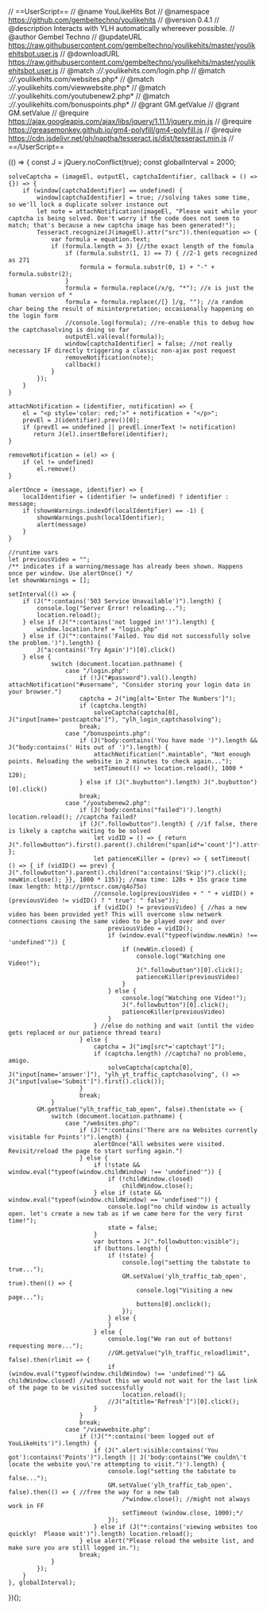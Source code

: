 // ==UserScript==
// @name         YouLikeHits Bot
// @namespace    https://github.com/gembeltechno/youlikehits
// @version      0.4.1
// @description  Interacts with YLH automatically whereever possible.
// @author       Gembel Techno
// @updateURL    https://raw.githubusercontent.com/gembeltechno/youlikehits/master/youlikehitsbot.user.js
// @downloadURL  https://raw.githubusercontent.com/gembeltechno/youlikehits/master/youlikehitsbot.user.js
// @match        *://*.youlikehits.com/login.php
// @match        *://*.youlikehits.com/websites.php*
// @match        *://*.youlikehits.com/viewwebsite.php*
// @match        *://*.youlikehits.com/youtubenew2.php*
// @match        *://*.youlikehits.com/bonuspoints.php*
// @grant        GM.getValue
// @grant        GM.setValue
// @require      https://ajax.googleapis.com/ajax/libs/jquery/1.11.1/jquery.min.js
// @require      https://greasemonkey.github.io/gm4-polyfill/gm4-polyfill.js
// @require      https://cdn.jsdelivr.net/gh/naptha/tesseract.js/dist/tesseract.min.js
// ==/UserScript==

(() => {
    const J = jQuery.noConflict(true);
    const globalInterval = 2000;

    solveCaptcha = (imageEl, outputEl, captchaIdentifier, callback = () => {}) => {
        if (window[captchaIdentifier] == undefined) {
            window[captchaIdentifier] = true; //solving takes some time, so we'll lock a duplicate solver instance out
            let note = attachNotification(imageEl, "Please wait while your captcha is being solved. Don't worry if the code does not seem to match; that's because a new captcha image has been generated!");
            Tesseract.recognize(J(imageEl).attr("src")).then(equation => {
                var formula = equation.text;
                if (formula.length = 3) {//the exact length of the fomula
                    if (formula.substr(1, 1) == 7) { //2-1 gets recognized as 271
                        formula = formula.substr(0, 1) + "-" + formula.substr(2);
                    }
                    formula = formula.replace(/x/g, "*"); //x is just the human version of *
                    formula = formula.replace(/[} ]/g, ""); //a random char being the result of misinterpretation; occasionally happening on the login form
                    //console.log(formula); //re-enable this to debug how the captchasolving is doing so far
                    outputEl.val(eval(formula));
                    window[captchaIdentifier] = false; //not really necessary IF directly triggering a classic non-ajax post request
                    removeNotification(note);
                    callback()
                }
            });
        }
    }

    attachNotification = (identifier, notification) => {
        el = "<p style='color: red;'>" + notification + "</p>";
        prevEl = J(identifier).prev()[0];
        if (prevEl == undefined || prevEl.innerText != notification)
           return J(el).insertBefore(identifier);
    }

    removeNotification = (el) => {
        if (el != undefined)
            el.remove()
    }

    alertOnce = (message, identifier) => {
        localIdentifier = (identifier != undefined) ? identifier : message;
        if (shownWarnings.indexOf(localIdentifier) == -1) {
            shownWarnings.push(localIdentifier);
            alert(message)
        }
    }

    //runtime vars
    let previousVideo = "";
    /** indicates if a warning/message has already been shown. Happens once per window. Use alertOnce() */
    let shownWarnings = [];

    setInterval(() => {
        if (J("*:contains('503 Service Unavailable')").length) {
            console.log("Server Error! reloading...");
            location.reload();
        } else if (J("*:contains('not logged in!')").length) {
            window.location.href = "login.php"
        } else if (J("*:contains('Failed. You did not successfully solve the problem.')").length) {
            J("a:contains('Try Again')")[0].click()
        } else {
                switch (document.location.pathname) {
                    case "/login.php":
                        if (!J("#password").val().length) attachNotification("#username", "Consider storing your login data in your browser.")
                        captcha = J("img[alt='Enter The Numbers']");
                        if (captcha.length)
                            solveCaptcha(captcha[0], J("input[name='postcaptcha']"), "ylh_login_captchasolving");
                        break;
                    case "/bonuspoints.php":
                        if (J("body:contains('You have made ')").length && J("body:contains(' Hits out of ')").length) {
                            attachNotification(".maintable", "Not enough points. Reloading the website in 2 minutes to check again...");
                            setTimeout(() => location.reload(), 1000 * 120);
                        } else if (J(".buybutton").length) J(".buybutton")[0].click()
                        break;
                    case "/youtubenew2.php":
                        if (J('body:contains("failed")').length) location.reload(); //captcha failed?
                        if (J(".followbutton").length) { //if false, there is likely a captcha waiting to be solved
                            let vidID = () => { return J(".followbutton").first().parent().children("span[id*='count']").attr("id") };
                            let patienceKiller = (prev) => { setTimeout( () => { if (vidID() == prev) { J(".followbutton").parent().children("a:contains('Skip')").click(); newWin.close(); }}, 1000 * 135)}; //max time: 120s + 15s grace time (max length: http://prntscr.com/q4o75o)
                            //console.log(previousVideo + " " + vidID() + (previousVideo != vidID() ? " true": " false"));
                            if (vidID() != previousVideo) { //has a new video has been provided yet? This will overcome slow network connections causing the same video to be played over and over
                                previousVideo = vidID();
                                if (window.eval("typeof(window.newWin) !== 'undefined'")) {
                                    if (newWin.closed) {
                                        console.log("Watching one Video!");
                                        J(".followbutton")[0].click();
                                        patienceKiller(previousVideo)
                                    }
                                } else {
                                    console.log("Watching one Video!");
                                    J(".followbutton")[0].click();
                                    patienceKiller(previousVideo)
                                }
                            } //else do nothing and wait (until the video gets replaced or our patience thread tears)
                        } else {
                            captcha = J("img[src*='captchayt']");
                            if (captcha.length) //captcha? no problemo, amigo.
                                solveCaptcha(captcha[0], J("input[name='answer']"), "ylh_yt_traffic_captchasolving", () => J("input[value='Submit']").first().click());
                        }
                        break;
                }
            GM.getValue("ylh_traffic_tab_open", false).then(state => {
                switch (document.location.pathname) {
                    case "/websites.php":
                        if (J("*:contains('There are no Websites currently visitable for Points')").length) {
                            alertOnce("All websites were visited. Revisit/reload the page to start surfing again.")
                        } else {
                            if (!state && window.eval("typeof(window.childWindow) !== 'undefined'")) {
                                if (!childWindow.closed)
                                    childWindow.close();
                            } else if (state && window.eval("typeof(window.childWindow) == 'undefined'")) {
                                console.log("no child window is actually open. let's create a new tab as if we came here for the very first time!");
                                state = false;
                            }
                            var buttons = J(".followbutton:visible");
                            if (buttons.length) {
                                if (!state) {
                                    console.log("setting the tabstate to true...");
                                    GM.setValue('ylh_traffic_tab_open', true).then(() => {
                                        console.log("Visiting a new page...");
                                        buttons[0].onclick();
                                    });
                                } else {
                                }
                            } else {
                                console.log("We ran out of buttons! requesting more...");
                                //GM.getValue("ylh_traffic_reloadlimit", false).then(rlimit => {
                                if (window.eval("typeof(window.childWindow) !== 'undefined'") && childWindow.closed) //without this we would not wait for the last link of the page to be visited successfully
                                    location.reload();
                                //J("a[title='Refresh']")[0].click();
                            }
                        }
                        break;
                    case "/viewwebsite.php":
                        if (!J("*:contains('been logged out of YouLikeHits')").length) {
                            if (J(".alert:visible:contains('You got'):contains('Points')").length || J('body:contains("We couldn\'t locate the website you\'re attempting to visit.")').length) {
                                console.log("setting the tabstate to false...");
                                GM.setValue('ylh_traffic_tab_open', false).then(() => { //free the way for a new tab
                                    /*window.close(); //might not always work in FF
                                    setTimeout (window.close, 1000);*/
                                });
                            } else if (J("*:contains('viewing websites too quickly!  Please wait')").length) location.reload();
                        } else alert("Please reload the website list, and make sure you are still logged in.");
                        break;
                }
            });
        }
    }, globalInterval);
})();
